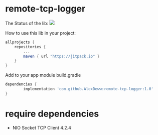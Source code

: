 # remote-tcp-logger

The Status of the lib: 
[![](https://jitpack.io/v/AlexDeww/remote-tcp-logger.svg)](https://jitpack.io/#AlexDeww/remote-tcp-logger)

How to use this lib in your project:
```gradle
allprojects {
	repositories {
		...
		maven { url "https://jitpack.io" }
	}
}
```

Add to your app module build.gradle
```gradle
dependencies {
        implementation 'com.github.AlexDeww:remote-tcp-logger:1.0'
}
```

# require dependencies
* NIO Socket TCP Client 4.2.4

